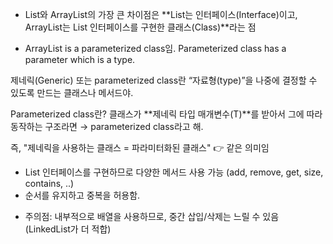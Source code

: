+ List와 ArrayList의 가장 큰 차이점은 **List는 인터페이스(Interface)이고, ArrayList는 List 인터페이스를 구현한 클래스(Class)**라는 점

- ArrayList is a parameterized class임.
Parameterized class has a parameter which is a type.

제네릭(Generic) 또는 parameterized class란
“자료형(type)”을 나중에 결정할 수 있도록 만드는 클래스나 메서드야.

Parameterized class란?
클래스가 **제네릭 타입 매개변수(T)**를 받아서
그에 따라 동작하는 구조라면 → parameterized class라고 해.

즉, "제네릭을 사용하는 클래스 = 파라미터화된 클래스"
👉 같은 의미임

- List 인터페이스를 구현하므로 다양한 메서드 사용 가능 (add, remove, get, size, contains, ..)
- 순서를 유지하고 중복을 허용함.

+ 주의점: 내부적으로 배열을 사용하므로, 중간 삽입/삭제는 느릴 수 있음 (LinkedList가 더 적합)
